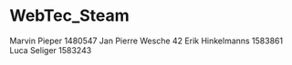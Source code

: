# WebTec_Steam

Marvin Pieper 1480547
Jan Pierre Wesche 42
Erik Hinkelmanns 1583861
Luca Seliger 1583243
